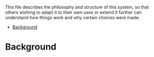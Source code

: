 This file describes the philosophy and structure of this system, so
that others wishing to adapt it to their own uses or extend it further
can understand how things work and why certain choices were made.

- [Background](#Background)

# Background
